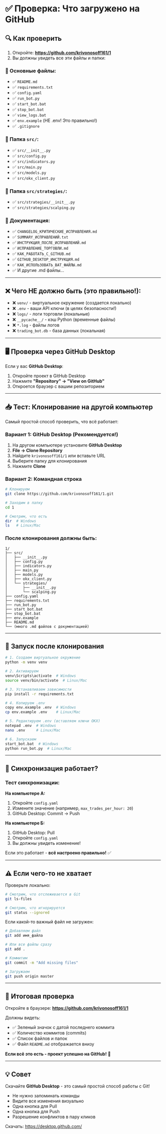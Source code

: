 # ✅ Проверка: Что загружено на GitHub

## 🔍 Как проверить

1. Откройте: **https://github.com/krivonosoff161/1**
2. Вы должны увидеть все эти файлы и папки:

### 📁 Основные файлы:
- ✅ `README.md`
- ✅ `requirements.txt`
- ✅ `config.yaml`
- ✅ `run_bot.py`
- ✅ `start_bot.bat`
- ✅ `stop_bot.bat`
- ✅ `view_logs.bat`
- ✅ `env.example` (НЕ .env! Это правильно!)
- ✅ `.gitignore`

### 📁 Папка `src/`:
- ✅ `src/__init__.py`
- ✅ `src/config.py`
- ✅ `src/indicators.py`
- ✅ `src/main.py`
- ✅ `src/models.py`
- ✅ `src/okx_client.py`

### 📁 Папка `src/strategies/`:
- ✅ `src/strategies/__init__.py`
- ✅ `src/strategies/scalping.py`

### 📁 Документация:
- ✅ `CHANGELOG_КРИТИЧЕСКИЕ_ИСПРАВЛЕНИЯ.md`
- ✅ `SUMMARY_ИСПРАВЛЕНИЙ.txt`
- ✅ `ИНСТРУКЦИЯ_ПОСЛЕ_ИСПРАВЛЕНИЙ.md`
- ✅ `ИСПРАВЛЕНИЕ_ТОРГОВЛИ.md`
- ✅ `КАК_РАБОТАТЬ_С_GITHUB.md`
- ✅ `GITHUB_DESKTOP_ИНСТРУКЦИЯ.md`
- ✅ `КАК_ИСПОЛЬЗОВАТЬ_BAT_ФАЙЛЫ.md`
- ✅ И другие .md файлы...

---

## ❌ Чего НЕ должно быть (это правильно!):

- ❌ `venv/` - виртуальное окружение (создается локально)
- ❌ `.env` - ваши API ключи (в целях безопасности!)
- ❌ `logs/` - логи торговли (локальные)
- ❌ `__pycache__/` - кэш Python (временные файлы)
- ❌ `*.log` - файлы логов
- ❌ `trading_bot.db` - база данных (локальная)

---

## 🖥️ Проверка через GitHub Desktop

Если у вас **GitHub Desktop**:

1. Откройте проект в GitHub Desktop
2. Нажмите **"Repository" → "View on GitHub"**
3. Откроется браузер с вашим репозиторием

---

## 📥 Тест: Клонирование на другой компьютер

Самый простой способ проверить, что всё работает:

### Вариант 1: GitHub Desktop (Рекомендуется!)

1. На другом компьютере установите **GitHub Desktop**
2. **File → Clone Repository**
3. Найдите `krivonosoff161/1` или вставьте URL
4. Выберите папку для клонирования
5. Нажмите **Clone**

### Вариант 2: Командная строка

```bash
# Клонируем
git clone https://github.com/krivonosoff161/1.git

# Заходим в папку
cd 1

# Смотрим, что есть
dir  # Windows
ls   # Linux/Mac
```

### После клонирования должны быть:

```
1/
├── src/
│   ├── __init__.py
│   ├── config.py
│   ├── indicators.py
│   ├── main.py
│   ├── models.py
│   ├── okx_client.py
│   └── strategies/
│       ├── __init__.py
│       └── scalping.py
├── config.yaml
├── requirements.txt
├── run_bot.py
├── start_bot.bat
├── stop_bot.bat
├── env.example
├── README.md
└── (много .md файлов с документацией)
```

---

## 🚀 Запуск после клонирования

```bash
# 1. Создаем виртуальное окружение
python -m venv venv

# 2. Активируем
venv\Scripts\activate  # Windows
source venv/bin/activate  # Linux/Mac

# 3. Устанавливаем зависимости
pip install -r requirements.txt

# 4. Копируем .env
copy env.example .env  # Windows
cp env.example .env    # Linux/Mac

# 5. Редактируем .env (вставляем ключи OKX)
notepad .env  # Windows
nano .env     # Linux/Mac

# 6. Запускаем
start_bot.bat  # Windows
python run_bot.py  # Linux/Mac
```

---

## 🔄 Синхронизация работает?

### Тест синхронизации:

**На компьютере А:**
1. Откройте `config.yaml`
2. Измените значение (например, `max_trades_per_hour: 20`)
3. GitHub Desktop: Commit → Push

**На компьютере Б:**
1. GitHub Desktop: Pull
2. Откройте `config.yaml`
3. Вы должны увидеть изменение!

Если это работает - **всё настроено правильно!** ✅

---

## ⚠️ Если чего-то не хватает

Проверьте локально:

```bash
# Смотрим, что отслеживается в Git
git ls-files

# Смотрим, что игнорируется
git status --ignored
```

Если какой-то важный файл не загружен:

```bash
# Добавляем файл
git add имя_файла

# Или все файлы сразу
git add .

# Коммитим
git commit -m "Add missing files"

# Загружаем
git push origin master
```

---

## 🎯 Итоговая проверка

Откройте в браузере: **https://github.com/krivonosoff161/1**

Должны видеть:
- ✅ Зеленый значок с датой последнего коммита
- ✅ Количество коммитов (commits)
- ✅ Список файлов и папок
- ✅ Файл `README.md` отображается внизу

**Если всё это есть - проект успешно на GitHub!** 🎉

---

## 💡 Совет

Скачайте **GitHub Desktop** - это самый простой способ работы с Git!

- Не нужно запоминать команды
- Видите все изменения визуально
- Одна кнопка для Pull
- Одна кнопка для Push
- Разрешение конфликтов в пару кликов

Скачать: https://desktop.github.com/

